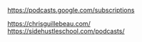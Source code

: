 
https://podcasts.google.com/subscriptions    


https://chrisguillebeau.com/    
https://sidehustleschool.com/podcasts/    

 
